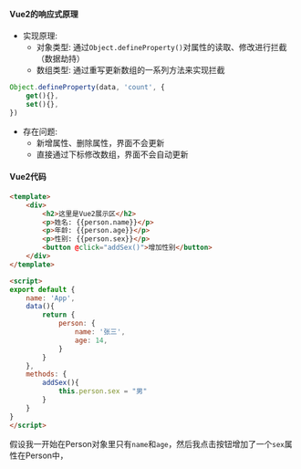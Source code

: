 #### Vue2的响应式原理
- 实现原理:
	- 对象类型: 通过`Object.defineProperty()`对属性的读取、修改进行拦截（数据劫持）
	- 数组类型: 通过重写更新数组的一系列方法来实现拦截

```js
Object.defineProperty(data, 'count', {
	get(){},
	set(){},
})	
```

- 存在问题:
	- 新增属性、删除属性，界面不会更新
	- 直接通过下标修改数组，界面不会自动更新

#### Vue2代码
```html
<template>
	<div>
		<h2>这里是Vue2展示区</h2>
		<p>姓名: {{person.name}}</p>
		<p>年龄: {{person.age}}</p>
		<p>性别: {{person.sex}}</p>
		<button @click="addSex()">增加性别</button>
	</div>
</template>

<script>
export default {
	name: 'App',
	data(){
		return {
			person: {
				name: '张三',
				age: 14,
			}
		}
	},
	methods: {
		addSex(){
			this.person.sex = "男"
		}
	}
}
</script>
```

假设我一开始在Person对象里只有`name`和`age`，然后我点击按钮增加了一个`sex`属性在Person中，